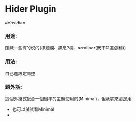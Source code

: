 # Hider Plugin
#obsidian 

### 用途:
隱藏一些有的沒的(標題欄、訊息?欄、scrollbar(我不知道怎翻))
### 用法:
自己進設定調整
### 題外話:
這個外掛式配合一個蠻率的主題使用的(Minimal)，但我拿來這邊用
- 也可以試試看Minimal
- 